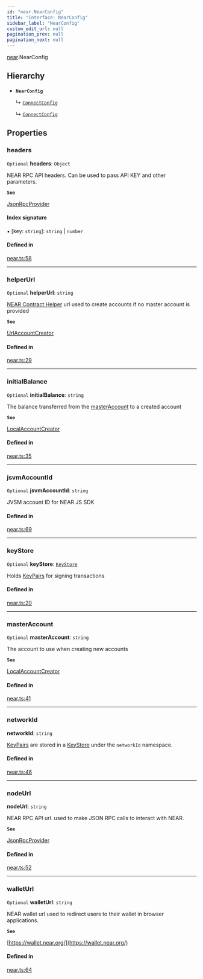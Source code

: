 ```yaml
---
id: "near.NearConfig"
title: "Interface: NearConfig"
sidebar_label: "NearConfig"
custom_edit_url: null
pagination_prev: null
pagination_next: null
---
```


[near](../modules/near.md).NearConfig

## Hierarchy

- **`NearConfig`**

  ↳ [`ConnectConfig`](browserConnect.ConnectConfig.md)

  ↳ [`ConnectConfig`](connect.ConnectConfig.md)

## Properties

### headers

 `Optional` **headers**: `Object`

NEAR RPC API headers. Can be used to pass API KEY and other parameters.

**`See`**

[JsonRpcProvider](../classes/providers_json_rpc_provider.JsonRpcProvider.md)

#### Index signature

▪ [key: `string`]: `string` \| `number`

#### Defined in

[near.ts:58](https://github.com/maxhr/near--near-api-js/blob/87bf3c7e/packages/near-api-js/src/near.ts#L58)

___

### helperUrl

 `Optional` **helperUrl**: `string`

[NEAR Contract Helper](https://github.com/near/near-contract-helper) url used to create accounts if no master account is provided

**`See`**

[UrlAccountCreator](../classes/account_creator.UrlAccountCreator.md)

#### Defined in

[near.ts:29](https://github.com/maxhr/near--near-api-js/blob/87bf3c7e/packages/near-api-js/src/near.ts#L29)

___

### initialBalance

 `Optional` **initialBalance**: `string`

The balance transferred from the [masterAccount](near.NearConfig.md#masteraccount) to a created account

**`See`**

[LocalAccountCreator](../classes/account_creator.LocalAccountCreator.md)

#### Defined in

[near.ts:35](https://github.com/maxhr/near--near-api-js/blob/87bf3c7e/packages/near-api-js/src/near.ts#L35)

___

### jsvmAccountId

 `Optional` **jsvmAccountId**: `string`

JVSM account ID for NEAR JS SDK

#### Defined in

[near.ts:69](https://github.com/maxhr/near--near-api-js/blob/87bf3c7e/packages/near-api-js/src/near.ts#L69)

___

### keyStore

 `Optional` **keyStore**: [`KeyStore`](../classes/key_stores_keystore.KeyStore.md)

Holds [KeyPairs](../classes/utils_key_pair.KeyPair.md) for signing transactions

#### Defined in

[near.ts:20](https://github.com/maxhr/near--near-api-js/blob/87bf3c7e/packages/near-api-js/src/near.ts#L20)

___

### masterAccount

 `Optional` **masterAccount**: `string`

The account to use when creating new accounts

**`See`**

[LocalAccountCreator](../classes/account_creator.LocalAccountCreator.md)

#### Defined in

[near.ts:41](https://github.com/maxhr/near--near-api-js/blob/87bf3c7e/packages/near-api-js/src/near.ts#L41)

___

### networkId

 **networkId**: `string`

[KeyPairs](../classes/utils_key_pair.KeyPair.md) are stored in a [KeyStore](../classes/key_stores_keystore.KeyStore.md) under the `networkId` namespace.

#### Defined in

[near.ts:46](https://github.com/maxhr/near--near-api-js/blob/87bf3c7e/packages/near-api-js/src/near.ts#L46)

___

### nodeUrl

 **nodeUrl**: `string`

NEAR RPC API url. used to make JSON RPC calls to interact with NEAR.

**`See`**

[JsonRpcProvider](../classes/providers_json_rpc_provider.JsonRpcProvider.md)

#### Defined in

[near.ts:52](https://github.com/maxhr/near--near-api-js/blob/87bf3c7e/packages/near-api-js/src/near.ts#L52)

___

### walletUrl

 `Optional` **walletUrl**: `string`

NEAR wallet url used to redirect users to their wallet in browser applications.

**`See`**

[https://wallet.near.org/](https://wallet.near.org/)

#### Defined in

[near.ts:64](https://github.com/maxhr/near--near-api-js/blob/87bf3c7e/packages/near-api-js/src/near.ts#L64)
